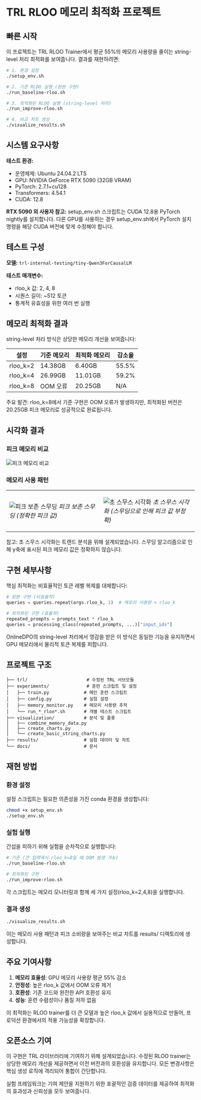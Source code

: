 # TRL RLOO 메모리 최적화 프로젝트

## 빠른 시작

이 프로젝트는 TRL RLOO Trainer에서 평균 55%의 메모리 사용량을 줄이는 string-level 처리 최적화를 보여줍니다. 결과를 재현하려면:

```bash
# 1. 환경 설정
./setup_env.sh

# 2. 기준 RLOO 실행 (원본 구현)
./run_baseline-rloo.sh

# 3. 최적화된 RLOO 실행 (string-level 처리)
./run_improve-rloo.sh

# 4. 비교 차트 생성
./visualize_results.sh
```

## 시스템 요구사항

**테스트 환경:**
- 운영체제: Ubuntu 24.04.2 LTS
- GPU: NVIDIA GeForce RTX 5090 (32GB VRAM)
- PyTorch: 2.7.1+cu128
- Transformers: 4.54.1
- CUDA: 12.8

**RTX 5090 외 사용자 참고:** setup_env.sh 스크립트는 CUDA 12.8용 PyTorch nightly를 설치합니다. 다른 GPU를 사용하는 경우 setup_env.sh에서 PyTorch 설치 명령을 해당 CUDA 버전에 맞게 수정해야 합니다.

## 테스트 구성

**모델:** `trl-internal-testing/tiny-Qwen3ForCausalLM`

**테스트 매개변수:**
- rloo_k 값: 2, 4, 8
- 시퀀스 길이: ~512 토큰
- 통계적 유효성을 위한 여러 번 실행

## 메모리 최적화 결과

string-level 처리 방식은 상당한 메모리 개선을 보여줍니다:

| 설정 | 기준 메모리 | 최적화 메모리 | 감소율 |
|------|------------|-------------|-------|
| rloo_k=2 | 14.38GB | 6.40GB | 55.5% |
| rloo_k=4 | 26.99GB | 11.01GB | 59.2% |
| rloo_k=8 | OOM 오류 | 20.25GB | N/A |

주요 발견: rloo_k=8에서 기준 구현은 OOM 오류가 발생하지만, 최적화된 버전은 20.25GB 피크 메모리로 성공적으로 완료됩니다.

## 시각화 결과

### 피크 메모리 비교
![피크 메모리 비교](results/peak_memory_comparison.png)

### 메모리 사용 패턴
<table>
<tr>
<td width="50%">

![피크 보존 스무딩](results/rloo_individual_peak_preserving.png)
*피크 보존 스무딩 (정확한 피크 값)*

</td>
<td width="50%">

![초 스무스 시각화](results/rloo_individual_ultra_smooth.png)
*초 스무스 시각화 (스무딩으로 인해 피크 값 부정확)*

</td>
</tr>
</table>

참고: 초 스무스 시각화는 트렌드 분석을 위해 설계되었습니다. 스무딩 알고리즘으로 인해 y축에 표시된 피크 메모리 값은 정확하지 않습니다.

## 구현 세부사항

핵심 최적화는 비효율적인 토큰 레벨 복제를 대체합니다:

```python
# 원본 구현 (비효율적)
queries = queries.repeat(args.rloo_k, 1)  # 메모리 사용량 × rloo_k

# 최적화된 구현 (효율적)
repeated_prompts = prompts_text * rloo_k
queries = processing_class(repeated_prompts, ...)["input_ids"]
```

OnlineDPO의 string-level 처리에서 영감을 받은 이 방식은 동일한 기능을 유지하면서 GPU 메모리에서 물리적 토큰 복제를 피합니다.

## 프로젝트 구조

```
├── trl/                      # 수정된 TRL 서브모듈
├── experiments/              # 훈련 스크립트 및 설정
│   ├── train.py             # 메인 훈련 스크립트
│   ├── config.py            # 실험 설정
│   ├── memory_monitor.py    # 메모리 사용량 추적
│   └── run_*_rloo*.sh       # 개별 테스트 스크립트
├── visualization/           # 분석 및 플롯
│   ├── combine_memory_data.py
│   ├── create_charts.py
│   └── create_basic_string_charts.py
├── results/                 # 실험 데이터 및 차트
└── docs/                    # 문서
```

## 재현 방법

### 환경 설정
설정 스크립트는 필요한 의존성을 가진 conda 환경을 생성합니다:
```bash
chmod +x setup_env.sh
./setup_env.sh
```

### 실험 실행
간섭을 피하기 위해 실험을 순차적으로 실행합니다:
```bash
# 기준 (큰 입력에서 rloo_k=8일 때 OOM 발생 가능)
./run_baseline-rloo.sh

# 최적화된 구현
./run_improve-rloo.sh
```

각 스크립트는 메모리 모니터링과 함께 세 가지 설정(rloo_k=2,4,8)을 실행합니다.

### 결과 생성
```bash
./visualize_results.sh
```

이는 메모리 사용 패턴과 피크 소비량을 보여주는 비교 차트를 results/ 디렉토리에 생성합니다.

## 주요 기여사항

1. **메모리 효율성**: GPU 메모리 사용량 평균 55% 감소
2. **안정성**: 높은 rloo_k 값에서 OOM 오류 제거
3. **호환성**: 기존 코드와 완전한 API 호환성 유지
4. **성능**: 훈련 수렴성이나 품질 저하 없음

이 최적화는 RLOO trainer를 더 큰 모델과 높은 rloo_k 값에서 실용적으로 만들어, 프로덕션 환경에서의 적용 가능성을 확장합니다.

## 오픈소스 기여

이 구현은 TRL 라이브러리에 기여하기 위해 설계되었습니다. 수정된 RLOO trainer는 상당한 메모리 개선을 제공하면서 이전 버전과의 호환성을 유지합니다. 모든 변경사항은 핵심 생성 로직에 격리되어 통합이 간단합니다.

실험 프레임워크는 기여 제안을 지원하기 위한 포괄적인 검증 데이터를 제공하여 최적화의 효과성과 신뢰성을 모두 보여줍니다.